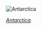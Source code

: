 
![Antarctica](https://www.gstatic.com/prettyearth/assets/full/6488.jpg)

*[Antarctica](https://www.google.com/maps/@-71.536547,-14.480667,10z/data=!3m1!1e3)*
